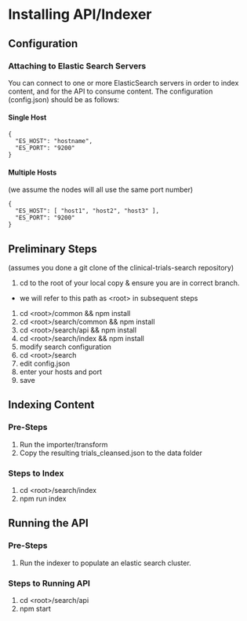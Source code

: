 # Installing API/Indexer

## Configuration

### Attaching to Elastic Search Servers
You can connect to one or more ElasticSearch servers in order to index content, 
and for the API to consume content.  The configuration (config.json) should be as follows:
#### Single Host
```
{
  "ES_HOST": "hostname",
  "ES_PORT": "9200"
}
```
#### Multiple Hosts
(we assume the nodes will all use the same port number)
```
{
  "ES_HOST": [ "host1", "host2", "host3" ],
  "ES_PORT": "9200"
}
```

## Preliminary Steps
(assumes you done a git clone of the clinical-trials-search repository)
1. cd to the root of your local copy & ensure you are in correct branch.
  * we will refer to this path as &lt;root&gt; in subsequent steps
1. cd &lt;root&gt;/common && npm install
1. cd &lt;root&gt;/search/common && npm install
1. cd &lt;root&gt;/search/api && npm install
1. cd &lt;root&gt;/search/index && npm install
1. modify search configuration
  1. cd &lt;root&gt;/search
  1. edit config.json
  1. enter your hosts and port
  1. save 

## Indexing Content
### Pre-Steps
1. Run the importer/transform 
1. Copy the resulting trials_cleansed.json to the data folder

### Steps to Index
1. cd &lt;root&gt;/search/index
1. npm run index

## Running the API
### Pre-Steps
1. Run the indexer to populate an elastic search cluster.
### Steps to Running API
1. cd &lt;root&gt;/search/api
2. npm start
